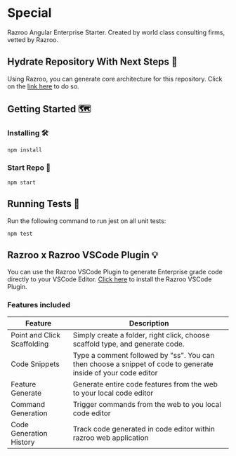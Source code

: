 # Special

Razroo Angular Enterprise Starter. Created by world class consulting firms, vetted by Razroo. 

## Hydrate Repository With Next Steps 🌊

Using Razroo, you can generate core architecture for this repository. Click on the <a href="https://razroo.com/community/angular-16.2.0/starter/add-styling-infrastructure-recipe/create-common-styles-lib" target="_blank">link here</a> to do so.

## Getting Started 🗺️

### Installing 🛠️
```
npm install
```

### Start Repo 🏁
```
npm start
```

## Running Tests 🧪
Run the following command to run jest on all unit tests:
```
npm test
```

## Razroo x Razroo VSCode Plugin 💡
You can use the Razroo VSCode Plugin to generate Enterprise grade code directly to your VSCode Editor. <a href="vscode:extension/Razroo.razroo-vscode-plugin" target="_blank">Click here</a> to install the Razroo VSCode Plugin.

### Features included
| Feature                     	| Description                                                                                                   	|
|-----------------------------	|---------------------------------------------------------------------------------------------------------------	|
| Point and Click Scaffolding 	| Simply create a folder, right click, choose scaffold type, and generate code.                                 	|
| Code Snippets               	| Type a comment followed by "ss". You can then choose a snippet of code to generate inside of your code editor 	|
| Feature Generate            	| Generate entire code features from the web to your local code editor                                          	|
| Command Generation          	| Trigger commands from the web to you local code editor                                                        	|
| Code Generation History     	| Track code generated in code editor within razroo web application                                             	|